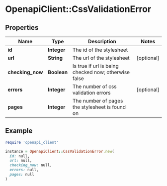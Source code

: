 # OpenapiClient::CssValidationError

## Properties

| Name | Type | Description | Notes |
| ---- | ---- | ----------- | ----- |
| **id** | **Integer** | The id of the stylesheet |  |
| **url** | **String** | The url of the stylesheet | [optional] |
| **checking_now** | **Boolean** | Is true if url is being checked now; otherwise false |  |
| **errors** | **Integer** | The number of css validation errors | [optional] |
| **pages** | **Integer** | The number of pages the stylesheet is found on |  |

## Example

```ruby
require 'openapi_client'

instance = OpenapiClient::CssValidationError.new(
  id: null,
  url: null,
  checking_now: null,
  errors: null,
  pages: null
)
```

